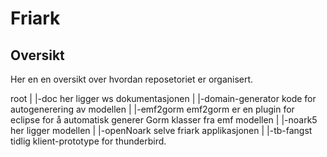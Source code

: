 Friark
======

Oversikt
--------

Her en en oversikt over hvordan reposetoriet er organisert.

root
|
|-doc   her ligger ws dokumentasjonen
|
|-domain-generator     kode for autogenerering av modellen
|
|-emf2gorm     emf2gorm er en plugin for eclipse for å automatisk generer Gorm klasser fra emf modellen
|
|-noark5       her ligger modellen
|
|-openNoark    selve friark applikasjonen
|
|-tb-fangst    tidlig klient-prototype for thunderbird.
